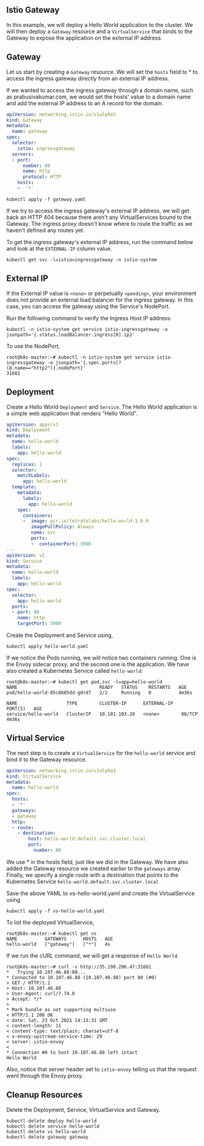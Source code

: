 ## Istio Gateway

In this example, we will deploy a Hello World application to the cluster. We will then deploy a `Gateway` resource and a `VirtualService` that binds to the Gateway to expose the application on the external IP address. 

## Gateway
Let us start by creating a `Gateway` resource. We will set the `hosts` field to * to access the ingress gateway directly from an external IP address. 

If we wanted to access the ingress gateway through a domain name, such as prabusivakumar.com, we would set the hosts' value to a domain name and add the external IP address to an A record for the domain. 

```yaml 
apiVersion: networking.istio.io/v1alpha3
kind: Gateway
metadata:
  name: gateway
spec:
  selector:
    istio: ingressgateway
  servers:
  - port: 
      number: 80
      name: http
      protocol: HTTP
    hosts:
    -  '*'  
```

    kubectl apply -f gateway.yaml

If we try to access the ingress gateway's external IP address, we will get back an HTTP 404 because there aren't any VirtualServices bound to the Gateway. The ingress proxy doesn't know where to route the traffic as we haven't defined any routes yet. 

To get the ingress gateway's external IP address, run the command below and look at the `EXTERNAL-IP` column value. 

    kubectl get svc -l=istio=ingressgateway -n istio-system

## External IP 
If the External IP value is `<none>` or perpetually `<pending>`, your environment does not provide an external load balancer for the ingress gateway. In this case, you can access the gateway using the Service's NodePort. 

Run the following command to verify the Ingress Host IP address:

    kubectl -n istio-system get service istio-ingressgateway -o jsonpath='{.status.loadBalancer.ingress[0].ip}'

To use the NodePort, 

    root@k8s-master:~# kubectl -n istio-system get service istio-ingressgateway -o jsonpath='{.spec.ports[?(@.name=="http2")].nodePort}'
    31681

## Deployment 
Create a Hello World `Deployment` and `Service`.  The Hello World application is a simple web application that renders "Hello World". 

```yaml
apiVersion: apps/v1
kind: Deployment
metadata:
  name: hello-world
  labels:
    app: hello-world
spec:
  replicas: 1
  selector:
    matchLabels:
      app: hello-world
  template:
    metadata:
      labels:
        app: hello-world
    spec:
      containers:
      -  image: gcr.io/tetratelabs/hello-world:1.0.0
         imagePullPolicy: Always
         name: svc
         ports:
         -  containerPort: 3000
---
apiVersion: v1
kind: Service
metadata:
  name: hello-world
  labels:
    app: hello-world
spec:
  selector:
    app: hello-world
  ports:
  - port: 80
    name: http
    targetPort: 3000
```
Create the Deployment and Service using,

    kubectl apply hello-world.yaml

If we notice the Pods running, we will notice two containers running. One is the Envoy sidecar proxy, and the second one is the application. We have also created a Kubernetes Service called `hello-world`:

    root@k8s-master:~# kubectl get pod,svc -l=app=hello-world
    NAME                              READY   STATUS    RESTARTS   AGE
    pod/hello-world-85c8685dd-gdrd7   2/2     Running   0          4m36s
    
    NAME                  TYPE        CLUSTER-IP      EXTERNAL-IP   PORT(S)   AGE
    service/hello-world   ClusterIP   10.101.103.20   <none>        80/TCP    4m36s

## Virtual Service
The next step is to create a `VirtualService` for the `hello-world` service and bind it to the Gateway resource. 

```yaml
apiVersion: networking.istio.io/v1alpha3
kind: VirtualService
metadata:
  name: hello-world
spec:
  hosts:
  - '*'
  gateways:
  - gateway
  http:
  - route:
    - destination:
        host: hello-world.default.svc.cluster.local
        port:
          number: 80
```
We use * in the hosts field, just like we did in the Gateway. We have also added the Gateway resource we created earlier to the `gateways` array.  Finally, we specify a single route with a destination that points to the Kubernetes Service `hello-world.default.svc.cluster.local`

Save the above YAML to vs-hello-world.yaml and create the VirtualService using 

    kubectl apply -f vs-hello-world.yaml

To list the deployed VirtualService, 

    root@k8s-master:~# kubectl get vs
    NAME          GATEWAYS      HOSTS   AGE
    hello-world   ["gateway"]   ["*"]   4s

If we run the cURL command, we will get a response of `Hello World`.

    root@k8s-master:~# curl -v http://35.198.206.47:31681
    *   Trying 10.107.46.88:80...
    * Connected to 10.107.46.88 (10.107.46.88) port 80 (#0)
    > GET / HTTP/1.1
    > Host: 10.107.46.88
    > User-Agent: curl/7.74.0
    > Accept: */*
    > 
    * Mark bundle as not supporting multiuse
    < HTTP/1.1 200 OK
    < date: Sat, 23 Oct 2021 14:13:31 GMT
    < content-length: 11
    < content-type: text/plain; charset=utf-8
    < x-envoy-upstream-service-time: 29
    < server: istio-envoy
    < 
    * Connection #0 to host 10.107.46.88 left intact
    Hello World 

Also, notice that server header set to `istio-envoy` telling us that the request went through the Envoy proxy. 

## Cleanup Resources
Delete the Deployment, Service, VirtualService and Gateway. 

    kubectl delete deploy hello-world
    kubectl delete service hello-world
    kubectl delete vs hello-world
    kubectl delete gateway gateway

